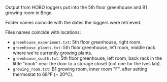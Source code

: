 
Output from HOBO loggers put into the 5th floor greenhouse and B1 growing room 
in Birge.


Folder names coincide with the dates the loggers were retrieved.


Files names coincide with locations:

* `greenhouse_experiment.txt`: 5th floor greenhouse, right room.
* `greenhouse_plants.txt`: 5th floor greenhouse, left room, middle rack where we're 
  currently growing plants.
* `greenhouse_south.txt`: 5th floor greenhouse, left room, back rack in the little "nook"
  near the door to a storage closet (not one for the Ives lab).
* `growing_room.txt`: B1 growing room, inner room "F", after setting thermostat to 
  68ºF (~ 20ºC).